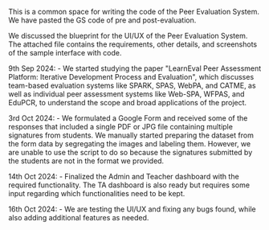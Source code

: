 This is a common space for writing the code of the Peer Evaluation System.
We have pasted the GS code of pre and post-evaluation.

We discussed the blueprint for the UI/UX of the Peer Evaluation System. The attached file contains the requirements, other details, and screenshots of the sample interface with code.

9th Sep 2024: - We started studying the paper "LearnEval Peer Assessment Platform: Iterative Development Process and Evaluation", which discusses team-based evaluation systems like SPARK, SPAS, WebPA, and CATME, as well as individual peer assessment systems like Web-SPA, WFPAS, and EduPCR, to understand the scope and broad applications of the project.

3rd Oct 2024: - We formulated a Google Form and received some of the responses that included a single PDF or JPG file containing multiple signatures from students. We manually started preparing the dataset from the form data by segregating the images and labeling them. However, we are unable to use the script to do so because the signatures submitted by the students are not in the format we provided.

14th Oct 2024: - Finalized the Admin and Teacher dashboard with the required functionality. The TA dashboard is also ready but requires some input regarding which functionalities need to be kept.

16th Oct 2024: - We are testing the UI/UX and fixing any bugs found, while also adding additional features as needed.
